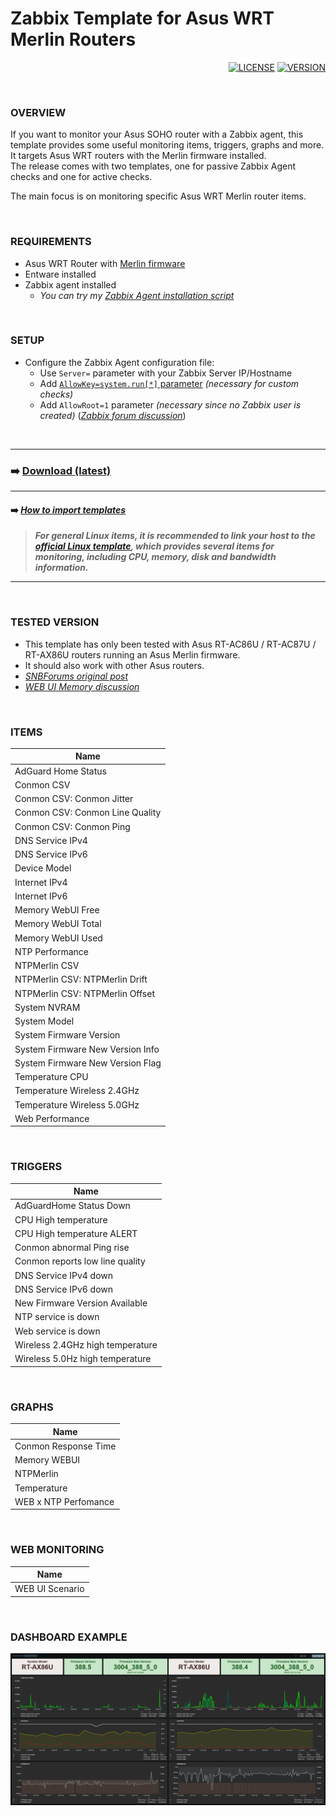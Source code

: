 # Zabbix Template for Asus WRT Merlin Routers

<div align="right">
	
  [![LICENSE](https://img.shields.io/badge/License-GPL3-blue?logo=opensourceinitiative&logoColor=fff)](./LICENSE) 
  [![VERSION](https://img.shields.io/badge/Version-6410-blue?logo=azurepipelines&amp;color=0aa8d2)](https://github.com/diasdmhub/Asus_Merlin_Zabbix_Template/releases/tag/latest)
</div>

<BR>

### OVERVIEW
If you want to monitor your Asus SOHO router with a Zabbix agent, this template provides some useful monitoring items, triggers, graphs and more.
It targets Asus WRT routers with the Merlin firmware installed. \
The release comes with two templates, one for passive Zabbix Agent checks and one for active checks.

The main focus is on monitoring specific Asus WRT Merlin router items.

<BR>


### REQUIREMENTS

- Asus WRT Router with [Merlin firmware](https://www.asuswrt-merlin.net)
- Entware installed
- Zabbix agent installed
  - _You can try my [Zabbix Agent installation script](https://github.com/diasdmhub/Zabbix_agent_Asus_Merlin)_

<BR>


### SETUP

- Configure the Zabbix Agent configuration file:
  - Use `Server=` parameter with your Zabbix Server IP/Hostname
  - Add [`AllowKey=system.run[*]` parameter](https://www.zabbix.com/documentation/6.4/en/manual/config/items/restrict_checks) *(necessary for custom checks)*
  - Add `AllowRoot=1` parameter *(necessary since no Zabbix user is created)* ([*Zabbix forum discussion*](https://www.zabbix.com/forum/zabbix-troubleshooting-and-problems/402023-zabbix-agent-system-run))

<BR>

---
### ➡️ [Download (latest)](https://github.com/diasdmhub/Asus_Merlin_Zabbix_Template/releases)
---
#### ➡️ [*How to import templates*](https://www.zabbix.com/documentation/current/en/manual/xml_export_import/templates#importing)
> _**For general Linux items, it is recommended to link your host to the [official Linux template](https://www.zabbix.com/integrations/linux), which provides several items for monitoring, including CPU, memory, disk and bandwidth information.**_
---

<BR>


### TESTED VERSION
- This template has only been tested with Asus RT-AC86U / RT-AC87U / RT-AX86U routers running an Asus Merlin firmware.
- It should also work with other Asus routers.
- [*SNBForums original post*](https://www.snbforums.com/threads/asus-merlin-router-with-zabbix-agent.64343)
- [*WEB UI Memory discussion*](https://www.snbforums.com/threads/gui-memory-x-meminfo.68683/#post-645321)

<BR>


### ITEMS

| Name                             |
| -------------------------------- |
| AdGuard Home Status              |
| Conmon CSV                       |
| Conmon CSV: Conmon Jitter        |
| Conmon CSV: Conmon Line Quality  |
| Conmon CSV: Conmon Ping          |
| DNS Service IPv4                 |
| DNS Service IPv6                 |
| Device Model                     |
| Internet IPv4                    |
| Internet IPv6                    |
| Memory WebUI Free                |
| Memory WebUI Total               |
| Memory WebUI Used                |
| NTP Performance                  |
| NTPMerlin CSV                    |
| NTPMerlin CSV: NTPMerlin Drift   |
| NTPMerlin CSV: NTPMerlin Offset  |
| System NVRAM                     |
| System Model                     |
| System Firmware Version          |
| System Firmware New Version Info |
| System Firmware New Version Flag |
| Temperature CPU                  |
| Temperature Wireless 2.4GHz      |
| Temperature Wireless 5.0GHz      |
| Web Performance                  |

<BR>


### TRIGGERS

| Name                             |
| -------------------------------- |
| AdGuardHome Status Down          |
| CPU High temperature             |
| CPU High temperature ALERT       |
| Conmon abnormal Ping rise        |
| Conmon reports low line quality  |
| DNS Service IPv4 down            |
| DNS Service IPv6 down            |
| New Firmware Version Available   |
| NTP service is down              |
| Web service is down              |
| Wireless 2.4GHz high temperature |
| Wireless 5.0Hz high temperature  |

<BR>


### GRAPHS

| Name                 |
| -------------------- |
| Conmon Response Time |
| Memory WEBUI         |
| NTPMerlin            |
| Temperature          |
| WEB x NTP Perfomance |

<BR>

	
### WEB MONITORING

| Name            |
| --------------- |
| WEB UI Scenario |

<BR>
	
	
### DASHBOARD EXAMPLE
![Graph examples](images/dash_sample.png)
